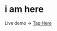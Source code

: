 # i am here

Live demo -> <a href="https://an0nname.github.io/4thsem/4th sem.html/">Tap Here</a><br>

